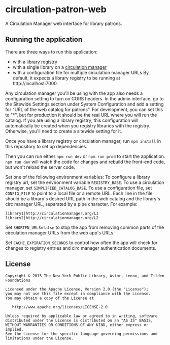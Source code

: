 # circulation-patron-web
A Circulation Manager web interface for library patrons.

## Running the application
There are three ways to run this application:
* with a [library registry](https://github.com/NYPL-Simplified/library_registry)
* with a single library on a [circulation manager](https://github.com/NYPL-Simplified/circulation)
* with a configuration file for multiple circulation manager URLs
By default, it expects a library registry to be running at http://localhost:7000.

Any circulation manager you'll be using with the app also needs a configuration setting to turn on CORS headers. In the admin interface, go to the Sitewide Settings section under System Configuration and add a setting for "URL of the web catalog for patrons". For development, you can set this to "*", but for production it should be the real URL where you will run the catalog. If you are using a library registry, this configuration will automatically be created when you registry libraries with the registry. Otherwise, you'll need to create a sitewide setting for it.

Once you have a library registry or circulation manager, run `npm install` in this repository to set up dependencies.

Then you can run either `npm run dev` or `npm run prod` to start the application. `npm run dev` will watch the code for changes and rebuild the front-end code, but won't reload the server code.

Set one of the following environment variables:
To configure a library registry url, set the environment variable `REGISTRY_BASE`.
To use a circulation manager, set `SIMPLIFIED_CATALOG_BASE`.
To use a configuration file, set `CONFIG_FILE` to point to a local file or a remote URL. Each line in the file should be a library's desired URL path in the web catalog and the library's circ manager URL, separated by a pipe character. For example:
```
library1|http://circulationmanager.org/L1
library2|http://circulationmanager.org/L2
```

Set `SHORTEN_URLS=false` to stop the app from removing common parts of the circulation manager URLs from the web app's URLs.

Set `CACHE_EXPIRATION_SECONDS` to control how often the app will check for changes to registry entries and circ manager authentication documents.



## License

```
Copyright © 2015 The New York Public Library, Astor, Lenox, and Tilden Foundations

Licensed under the Apache License, Version 2.0 (the "License");
you may not use this file except in compliance with the License.
You may obtain a copy of the License at

   http://www.apache.org/licenses/LICENSE-2.0

Unless required by applicable law or agreed to in writing, software
distributed under the License is distributed on an "AS IS" BASIS,
WITHOUT WARRANTIES OR CONDITIONS OF ANY KIND, either express or implied.
See the License for the specific language governing permissions and
limitations under the License.
```
